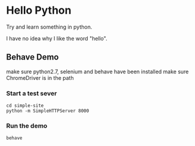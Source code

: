 # Hello Python

Try and learn something in python.

I have no idea why I like the word "hello".

## Behave Demo

make sure python2.7, selenium and behave have been installed
make sure ChromeDriver is in the path

### Start a test sever

```
cd simple-site
python -m SimpleHTTPServer 8000
```

### Run the demo

```
behave
```

